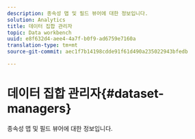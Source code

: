 ```yaml
---
description: 종속성 맵 및 필드 뷰어에 대한 정보입니다.
solution: Analytics
title: 데이터 집합 관리자
topic: Data workbench
uuid: e8f632d4-aee4-4a7f-b0f9-ad6759e7160a
translation-type: tm+mt
source-git-commit: aec1f7b14198cdde91f61d490a235022943bfedb

---
```



# 데이터 집합 관리자{#dataset-managers}

종속성 맵 및 필드 뷰어에 대한 정보입니다.

